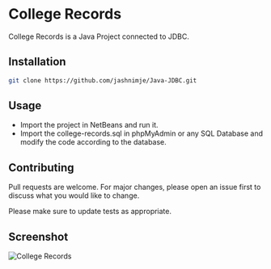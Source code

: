 # College Records

College Records is a Java Project connected to JDBC.

## Installation

```bash
git clone https://github.com/jashnimje/Java-JDBC.git
```

## Usage

* Import the project in NetBeans and run it.
* Import the college-records.sql in phpMyAdmin or any SQL Database and modify the code according to the database.

## Contributing
Pull requests are welcome. For major changes, please open an issue first to discuss what you would like to change.

Please make sure to update tests as appropriate.

## Screenshot

![College Records](/college-records.png?raw=true "College Records")
